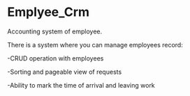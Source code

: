 # Emplyee_Crm
Accounting system of employee.

There is a system where you can manage employees record: 

-CRUD operation with employees

-Sorting and pageable view of requests

-Ability to mark the time of arrival and leaving work


